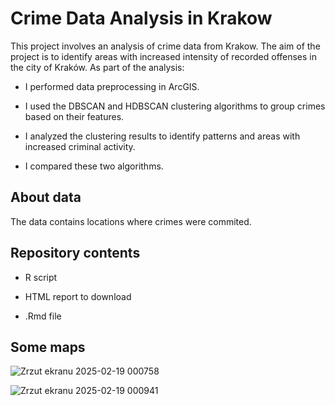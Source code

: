 # Crime Data Analysis in Krakow

This project involves an analysis of crime data from Krakow. The aim of the project is to identify areas with increased intensity of recorded offenses in the city of Kraków. As part of the analysis:

- I performed data preprocessing in ArcGIS.

- I used the DBSCAN and HDBSCAN clustering algorithms to group crimes based on their features.

- I analyzed the clustering results to identify patterns and areas with increased criminal activity.

- I compared these two algorithms.

## About data

The data contains locations where crimes were commited.

## Repository contents

- R script
  
- HTML report to download
  
- .Rmd file

## Some maps

![Zrzut ekranu 2025-02-19 000758](https://github.com/user-attachments/assets/cd24f0e8-9702-4578-a57b-c8478ea2cb46)


![Zrzut ekranu 2025-02-19 000941](https://github.com/user-attachments/assets/3e8f2037-db3a-4580-befb-e36e90620c91)
